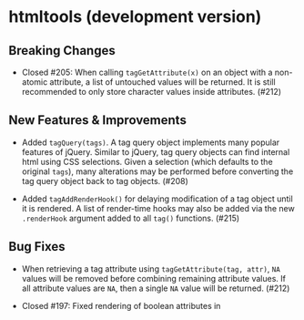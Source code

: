 # htmltools (development version)

## Breaking Changes

* Closed #205: When calling `tagGetAttribute(x)` on an object with a non-atomic attribute, a list of untouched values will be returned. It is still recommended to only store character values inside attributes. (#212)

## New Features & Improvements

* Added `tagQuery(tags)`. A tag query object implements many popular features of jQuery.  Similar to jQuery, tag query objects can find internal html using CSS selections. Given a selection (which defaults to the original `tags`), many alterations may be performed before converting the tag query object back to tag objects. (#208)

* Added `tagAddRenderHook()` for delaying modification of a tag object until it is rendered. A list of render-time hooks may also be added via the new `.renderHook` argument added to all `tag()` functions. (#215)

## Bug Fixes

* When retrieving a tag attribute using `tagGetAttribute(tag, attr)`, `NA` values will be removed before combining remaining attribute values. If all attribute values are `NA`, then a single `NA` value will be returned. (#212)

* Closed #197: Fixed rendering of boolean attributes in <script> tags rendered via renderDependencies() (#197, thanks @atusy).

* Closed #222: Unnamed attributes are no longer allowed to be appended via `tagAppendAttribs()`. When trying to print unnamed tag attribs, a better error message is provided. (#229)


# htmltools 0.5.1.1

* Added shiny as a suggested package.


# htmltools 0.5.1

## New Features & Improvements

* Added a new `tagFunction()` for generating `tags` and/or `htmlDependency()`s conditional on the rendering context. For an example, see `?tagFunction`. (#180)

* Closed #104: `save_html()`'s `file` argument now properly handles relative paths. (@haozhu233, #105, #192)

* `save_html()` now has a `lang` parameter that can be used to set the lang attribute of `<html>`. (@ColinFay, #185)

* Closed #101: `htmlDependency` & `renderDependencies` now allow the `script` argument to be given as a named list containing the elements: `src`, `integrity`, `crossorigin`. (@matthewstrasiotto, #188)

* Closed #189: `validateCssUnit()` now accepts `fit-content`. (#190)

* `htmlPreserve()` can now optionally use the Pandoc `raw_attribute` extension to enclose HTML.

## Breaking Changes

* Closed #161: `parseCssColors(x)` now requires `x` to be a character vector (it no longer accepts a `list()` of strings) and an error is no longer thrown when `mustWork = FALSE` and `x` contains `NA` value(s). (#194)

## Bug fixes

* `print(as.tags(x))` no longer results in error when `x` is a generic `list()` of tag-like objects. (#181)


# htmltools 0.5.0

* `tags` is now generated by a script which collects all
  [HTML](https://developer.mozilla.org/en-US/docs/Web/HTML/Element) and
  [SVG](https://developer.mozilla.org/en-US/docs/Web/SVG/Element) element tags
  documented in [MDN Web Docs](https://developer.mozilla.org).  This feature
  only appends to the existing set of `tags` (#159)

* Removed the Rcpp depedency and the compiled code now uses C rather than C++ (#158)

* BREAKING CHANGE: Fixed #57, #153: `htmlTemplate` output no longer inserts
  extra whitespace around {{...}} replacement values. (#154)

* `HTML()` now takes `.noWS` argument, which can be used to suppress surrounding
  whitespace (similar to the new argument for tags in htmltools 0.4.0). (#154)

* `css()` now returns `NULL` instead of `""` when no non-empty properties are
  specified. (#145)

* `save_html(tags$body(...))` no longer results in double <body> tags being
  written to the .html file. (Note that `save_html(tags$html(...))` is not
  supported at this time.) (#145)

* Trailing commas now permited in `...` arguments to `css()`, `tagList()`, and
  the var-arg mutation functions: `tagAppendAttributes()`, `tagSetChildren()`,
  and `tagAppendChildren()`. (#145)

* Added `capturePlot` and `plotTag` functions, for easily creating image files
  and HTML <img> tags (respectively) from plot expressions. (#150)

* Added `parseCssColors` function, for normalizing the various CSS color formats
  into #RRGGBB(AA) strings. (#155)

* Fixed #156: Now `extractPreserveChunks()` handles strings contain Emoji Unicode strings correctly on Windows. (#157)

* The `.noWS` parameter for suppressing whitespace can now take an `"inside"`
  value (equivalent to `c("after-start", "before-end")`). (#163)


# htmltools 0.4.0

* Fixed #128: Added support for trailing commas in tagLists and the predefined
  tags. (#135)

* Added some HTML tag functions to `tags` that were missing. (#111)

* Updated RcppExports for new version of Rcpp. (#93)

* `as.character.shiny.tags()` will handle non-ASCII attributes correctly if they
  are not encoded in native encoding.

* Fixed #99: `NA` attributes were sometimes rendered as `"NA"` in the HTML,
  instead of being blank. (#100)

* The error message for trailing commas in tag functions now provides context
  and useful information. (#109)

* Stopped using inline styles to set background color for `save_html`, as doing so
  makes it difficult to override using other CSS rules. (#123)

* Added a `.noWS` argument to `tag()` and `tags` which can be used to suppress
  the automatically generated whitespace around a particular tag. (#131)

* Added a shim for `system.file()` so that htmltools works with `htmlDependency`
  objects created by a package that was loaded with `devtools::load_all()`.
  (#129)

* `validateCssUnit()` now accepts `ch`, `rem`, and `calc()`. (#134)

* Fixed #125: `print.html` removes html dependencies. (#126)

* Stopped extra carriage returns from being inserted by `save_html` on Windows.
  (#137)



# htmltools 0.3.6

* `validateCssUnit()` now accepts viewport units (vw, vh, vmin, vmax). (#56)

* `restorePreserveChunks()` marks the output with the correct encoding now
  (UTF-8).

* Length-0 attributes are now dropped, like NULLs. (#65)

* Fixed #69: On Windows, `renderDocument()` did not mark output as UTF-8 if the
  head was UTF-8 but body was ASCII. (#71)


# htmltools 0.3.5

* `as.character` now returns a character vector with no other attributes.
  Previously it returned a character vector of class 'html'. (#31, #41)

* `htmlTemplate` now can use a string as a template instead of requiring a
  file. (#41, #43)

* HTML dependencies can now be added inline, instead of needing to use
  `attachDependencies()`. (#40, #42)

* `htmlDependency()` gained a new argument `all_files` to indicate whether all
  files under the src directory should be copied when rendering dependencies,
  or only those specified in the dependency objects. (#48)

* `copyDependencyToDir()` will always completely overwrite the target directory
  when copying HTML dependency files to make sure all dependency files are
  definitely updated in the target directory when the original dependency
  directory has been updated. In the past, the dependency files were not updated
  if they already existed. (#36)

* The version number in the directory name of an HTML dependency can be
  suppressed by setting options(htmltools.dir.version = FALSE) when the
  dependency is copied via `copyDependencyToDir()`. (#37)

* Performance improvement rendering tags, by switching from `readLines` to
  `readChar`.


# htmltools 0.3

* Add `css` function for conveniently forming CSS declaration strings.

* Add template support, with the `htmlTemplate()`, `renderDocument()`, and
  `suppressDependencies()` functions.


# htmltools 0.2.9

* Add check that `htmlDependency()` isn't called with an absolute path when a
  binary package is built. (#22)

* Allow HTML content to include UTF-8, Latin1, and system encoded content. All
  will be converted to UTF-8 using enc2utf8() at render time. (#21)

* Add `tagGetAttribute()` and `tagHasAttribute()` functions.


# htmltools 0.2.7

* Add "append" parameter to attachDependencies, to allow adding dependencies,
  instead of replacing them.


# htmltools 0.2.6

* Add "attachment" parameter to htmlDependency, which can be used to allow any
  file in the dependency directory to be available via URL at runtime.


# htmltools 0.2.5

* Explicit library(htmltools) is no longer required for tags to be rendered in
  knitr/rmarkdown documents.

* Added "viewer" parameter to html_print.


# htmltools 0.2.4

Initial release
